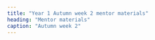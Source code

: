 ```yaml
---
title: "Year 1 Autumn week 2 mentor materials"
heading: "Mentor materials"
caption: "Autumn week 2"
---
```



